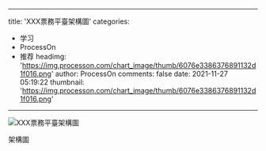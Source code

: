 
---
title: 'XXX票務平臺架構圖'
categories: 
 - 学习
 - ProcessOn
 - 推荐
headimg: 'https://img.processon.com/chart_image/thumb/6076e3386376891132d1f016.png'
author: ProcessOn
comments: false
date: 2021-11-27 05:19:22
thumbnail: 'https://img.processon.com/chart_image/thumb/6076e3386376891132d1f016.png'
---

<div>   
<img class="thumb" alt="XXX票務平臺架構圖" src="https://img.processon.com/chart_image/thumb/6076e3386376891132d1f016.png" referrerpolicy="no-referrer">
<p>架構圖</p>  
</div>
            